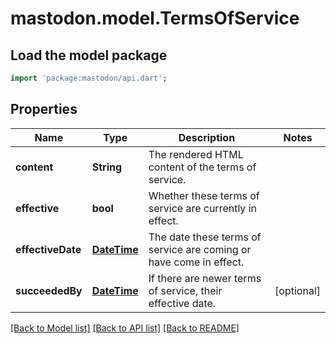 # mastodon.model.TermsOfService

## Load the model package
```dart
import 'package:mastodon/api.dart';
```

## Properties
Name | Type | Description | Notes
------------ | ------------- | ------------- | -------------
**content** | **String** | The rendered HTML content of the terms of service. | 
**effective** | **bool** | Whether these terms of service are currently in effect. | 
**effectiveDate** | [**DateTime**](DateTime.md) | The date these terms of service are coming or have come in effect. | 
**succeededBy** | [**DateTime**](DateTime.md) | If there are newer terms of service, their effective date. | [optional] 

[[Back to Model list]](../README.md#documentation-for-models) [[Back to API list]](../README.md#documentation-for-api-endpoints) [[Back to README]](../README.md)


